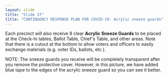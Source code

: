 ```yaml
---
layout: slide
title: "Slide 37"
title: "CONTINGENCY RESPONSE PLAN FOR COVID-19: Acrylic sneeze guards"
---
```


Each precinct will also receive 8 clear **Acrylic Sneeze Guards** to be placed at the Check-In tables, Ballot Table, Chief's Table, and other areas. Note that there is a cutout at the bottom to allow voters and officers to easily exchange materials (e.g. voter IDs, ballots, etc.).

NOTE: The sneeze guards you receive will be completely transparent after you remove the protective cover. However, in this picture, we have added blue tape to the edges of the acrylic sneeze guard so you can see it better.
